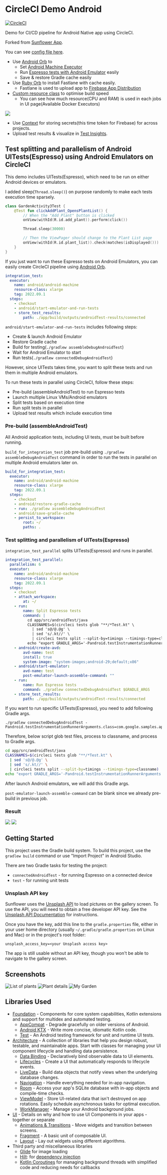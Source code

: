 CircleCI Demo Android
=================
[![CircleCI](https://circleci.com/gh/tadashi0713/circleci-demo-android/tree/master.svg?style=svg)](https://circleci.com/gh/tadashi0713/circleci-demo-android/tree/master)

Demo for CI/CD pipeline for Android Native app using CircleCI.

Forked from [Sunflower App](https://github.com/android/sunflower).

You can see [config file here](https://github.com/tadashi0713/circleci-demo-android/blob/master/.circleci/config.yml).

* Use [Android Orb](https://circleci.com/developer/ja/orbs/orb/circleci/android) to 
  * Set [Android Machine Executor](https://circleci.com/docs/2.0/android-machine-image/)
  * Run [Espresso tests with Android Emulator](https://circleci.com/docs/2.0/android-machine-image/) easily
  * Save & restore Gradle cache easily
* Use [Ruby Orb](https://circleci.com/developer/ja/orbs/orb/circleci/ruby) to install Fastlane with cache easily.
  * Fastlane is used to upload app to [Firebase App Distribution](https://firebase.google.com/docs/app-distribution)
* [Custom resource class](https://circleci.com/docs/ja/2.0/configuration-reference/#resourceclass) to optimise build speed
  * You can see how much resource(CPU and RAM) is used in each jobs in UI page(Available Docker Executors)

![](./screenshots/cpu_usage.png)

* Use [Context](https://circleci.com/docs/2.0/contexts/) for storing secrets(this time token for Firebase) for across projects.
* Upload test results & visualize in [Test Insights](https://circleci.com/docs/2.0/insights-tests/).

Test splitting and parallelism of Android UITests(Espresso) using Android Emulators on CircleCI
---------------

This demo includes UITests(Espresso), which need to be run on either Android devices or emulators.

I added sleep(`Thread.sleep()`) on purpose randomly to make each tests execution time sparsely.

```kt
class GardenActivity3Test {
    @Test fun clickAddPlant_OpensPlantList() {
        // When the "Add Plant" button is clicked
        onView(withId(R.id.add_plant)).perform(click())

        Thread.sleep(30000)

        // Then the ViewPager should change to the Plant List page
        onView(withId(R.id.plant_list)).check(matches(isDisplayed()))
    }
}
```

If you just want to run these Espresso tests on Android Emulators, you can easily create CircleCI pipeline using [Android Orb](https://circleci.com/developer/orbs/orb/circleci/android).

```yml
integration_test:
  executor:
    name: android/android-machine
    resource-class: xlarge
    tag: 2022.09.1
  steps:
    - checkout
    - android/start-emulator-and-run-tests
    - store_test_results:
        path: ./app/build/outputs/androidTest-results/connected
```

`android/start-emulator-and-run-tests` includes following steps:
* Create & launch Android Emulator
* Restore Gradle cache
* Build for testing(`./gradlew assembleDebugAndroidTest`)
* Wait for Android Emulator to start
* Run tests(`./gradlew connectedDebugAndroidTest`)

However, since UITests takes time, you want to split these tests and run them in multiple Android emulators.

To run these tests in parallel using CircleCI, follow these steps:
* Pre-build (assembleAndroidTest) to run Espresso tests
* Launch multiple Linux VMs/Android emulators
* Split tests based on execution time
* Run split tests in parallel
* Upload test results which include execution time

### Pre-build (assembleAndroidTest)

All Android application tests, including UI tests, must be built before running.

`build_for_integration_test` job pre-build using `./gradlew assembleDebugAndroidTest` command in order to run the tests in parallel on multiple Android emulators later on.

```yml
build_for_integration_test:
  executor:
    name: android/android-machine
    resource-class: xlarge
    tag: 2022.09.1
  steps:
    - checkout
    - android/restore-gradle-cache
    - run: ./gradlew assembleDebugAndroidTest
    - android/save-gradle-cache
    - persist_to_workspace:
        root: ~/
        paths: .
```

### Test splitting and parallelism of UITests(Espresso)

`integration_test_parallel` splits UITests(Espresso) and runs in parallel.

```yml
integration_test_parallel:
  parallelism: 6
  executor:
    name: android/android-machine
    resource-class: xlarge
    tag: 2022.09.1
  steps:
    - checkout
    - attach_workspace:
        at: ~/
    - run:
        name: Split Espresso tests
        command: |
          cd app/src/androidTest/java
          CLASSNAMES=$(circleci tests glob "**/*Test.kt" \
            | sed 's@/@.@g' \
            | sed 's/.kt//' \
            | circleci tests split --split-by=timings --timings-type=classname)
          echo "export GRADLE_ARGS='-Pandroid.testInstrumentationRunnerArguments.class=$(echo $CLASSNAMES | sed -z "s/\n//g; s/ /,/g")'" >> $BASH_ENV
    - android/create-avd:
        avd-name: test
        install: true
        system-image: "system-images;android-29;default;x86"
    - android/start-emulator:
        avd-name: test
        post-emulator-launch-assemble-command: ""
    - run:
        name: Run Espresso tests
        command: ./gradlew connectedDebugAndroidTest $GRADLE_ARGS
    - store_test_results:
        path: ./app/build/outputs/androidTest-results/connected
```

If you want to run specific UITests(Espresso), you need to add following Gradle args.

```shell
./gradlew connectedDebugAndroidTest -Pandroid.testInstrumentationRunnerArguments.class=com.google.samples.apps.sunflower.GardenActivity1Test,com.google.samples.apps.sunflower.GardenActivity2Test
```

Therefore, below script glob test files, process to classname, and process to Gradle args.

```sh
cd app/src/androidTest/java
CLASSNAMES=$(circleci tests glob "**/*Test.kt" \
  | sed 's@/@.@g' \
  | sed 's/.kt//' \
  | circleci tests split --split-by=timings --timings-type=classname)
echo "export GRADLE_ARGS='-Pandroid.testInstrumentationRunnerArguments.class=$(echo $CLASSNAMES | sed -z "s/\n//g; s/ /,/g")'" >> $BASH_ENV
```

After launch Android emulators, we will add this Gradle args.

`post-emulator-launch-assemble-command` can be blank since we already pre-build in previous job.

### Result

![](https://user-images.githubusercontent.com/8651308/204975115-41b42495-e037-4070-bf68-34c5f1b85957.png)
![](https://user-images.githubusercontent.com/8651308/204975245-765b325c-8206-44b0-a621-247419f1c701.png)

Getting Started
---------------
This project uses the Gradle build system. To build this project, use the
`gradlew build` command or use "Import Project" in Android Studio.

There are two Gradle tasks for testing the project:
* `connectedAndroidTest` - for running Espresso on a connected device
* `test` - for running unit tests

### Unsplash API key

Sunflower uses the [Unsplash API](https://unsplash.com/developers) to load pictures on the gallery
screen. To use the API, you will need to obtain a free developer API key. See the
[Unsplash API Documentation](https://unsplash.com/documentation) for instructions.

Once you have the key, add this line to the `gradle.properties` file, either in your user home
directory (usually `~/.gradle/gradle.properties` on Linux and Mac) or in the project's root folder:

```
unsplash_access_key=<your Unsplash access key>
```

The app is still usable without an API key, though you won't be able to navigate to the gallery screen.

Screenshots
-----------

![List of plants](screenshots/phone_plant_list.png "A list of plants")
![Plant details](screenshots/phone_plant_detail.png "Details for a specific plant")
![My Garden](screenshots/phone_my_garden.png "Plants that have been added to your garden")

Libraries Used
--------------
* [Foundation][0] - Components for core system capabilities, Kotlin extensions and support for
  multidex and automated testing.
  * [AppCompat][1] - Degrade gracefully on older versions of Android.
  * [Android KTX][2] - Write more concise, idiomatic Kotlin code.
  * [Test][4] - An Android testing framework for unit and runtime UI tests.
* [Architecture][10] - A collection of libraries that help you design robust, testable, and
  maintainable apps. Start with classes for managing your UI component lifecycle and handling data
  persistence.
  * [Data Binding][11] - Declaratively bind observable data to UI elements.
  * [Lifecycles][12] - Create a UI that automatically responds to lifecycle events.
  * [LiveData][13] - Build data objects that notify views when the underlying database changes.
  * [Navigation][14] - Handle everything needed for in-app navigation.
  * [Room][16] - Access your app's SQLite database with in-app objects and compile-time checks.
  * [ViewModel][17] - Store UI-related data that isn't destroyed on app rotations. Easily schedule
     asynchronous tasks for optimal execution.
  * [WorkManager][18] - Manage your Android background jobs.
* [UI][30] - Details on why and how to use UI Components in your apps - together or separate
  * [Animations & Transitions][31] - Move widgets and transition between screens.
  * [Fragment][34] - A basic unit of composable UI.
  * [Layout][35] - Lay out widgets using different algorithms.
* Third party and miscellaneous libraries
  * [Glide][90] for image loading
  * [Hilt][92]: for [dependency injection][93]
  * [Kotlin Coroutines][91] for managing background threads with simplified code and reducing needs for callbacks

[0]: https://developer.android.com/jetpack/components
[1]: https://developer.android.com/topic/libraries/support-library/packages#v7-appcompat
[2]: https://developer.android.com/kotlin/ktx
[4]: https://developer.android.com/training/testing/
[10]: https://developer.android.com/jetpack/arch/
[11]: https://developer.android.com/topic/libraries/data-binding/
[12]: https://developer.android.com/topic/libraries/architecture/lifecycle
[13]: https://developer.android.com/topic/libraries/architecture/livedata
[14]: https://developer.android.com/topic/libraries/architecture/navigation/
[16]: https://developer.android.com/topic/libraries/architecture/room
[17]: https://developer.android.com/topic/libraries/architecture/viewmodel
[18]: https://developer.android.com/topic/libraries/architecture/workmanager
[30]: https://developer.android.com/guide/topics/ui
[31]: https://developer.android.com/training/animation/
[34]: https://developer.android.com/guide/components/fragments
[35]: https://developer.android.com/guide/topics/ui/declaring-layout
[90]: https://bumptech.github.io/glide/
[91]: https://kotlinlang.org/docs/reference/coroutines-overview.html
[92]: https://developer.android.com/training/dependency-injection/hilt-android
[93]: https://developer.android.com/training/dependency-injection
